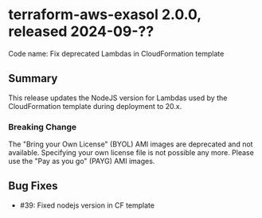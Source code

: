 # terraform-aws-exasol 2.0.0, released 2024-09-??

Code name: Fix deprecated Lambdas in CloudFormation template

## Summary

This release updates the NodeJS version for Lambdas used by the CloudFormation template during deployment to 20.x.

### Breaking Change

The "Bring your Own License" (BYOL) AMI images are deprecated and not available. Specifying your own license file is not possible any more. Please use the "Pay as you go" (PAYG) AMI images.

## Bug Fixes

- #39: Fixed nodejs version in CF template
